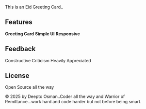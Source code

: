 This is an Eid Greeting Card..

## Features
**Greeting Card**
**Simple UI**
**Responsive**

## Feedback
Constructive Criticism Heavily Appreciated

## License
Open Source all the way

&copy; 2025 by Deepto Osman..Coder all the way and Warrior of Remittance...work hard and code harder but not before being smart.
